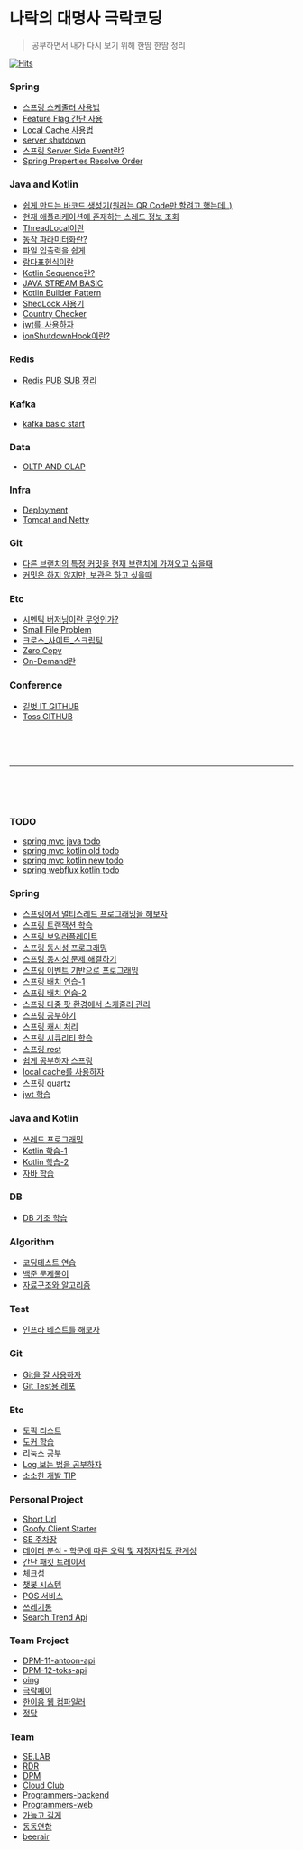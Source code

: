 # 나락의 대명사 극락코딩

> 공부하면서 내가 다시 보기 위해 한땀 한땀 정리

[![Hits](https://hits.seeyoufarm.com/api/count/incr/badge.svg?url=https%3A%2F%2Fgithub.com%2FDongGeon0908%2Fgoofy-warehouse&count_bg=%23D9BCB8&title_bg=%23C2B0B0&icon=&icon_color=%23E7E7E7&title=Today%2FAll&edge_flat=false)](https://hits.seeyoufarm.com)

### Spring

- [스프링 스케줄러 사용법](./spring/스프링_스케줄러_사용법.md)
- [Feature Flag 간단 사용](./spring/Feature_Flag_간단_사용.md)
- [Local Cache 사용법](./spring/local_cache_사용법.md)
- [server shutdown ](./spring/server_shutdown.md)
- [스프링 Server Side Event란?](./spring/SPRING_SSE_EMITTER.md)
- [Spring Properties Resolve Order](spring/resolve_properties_order.md)

### Java and Kotlin

- [쉽게 만드는 바코드 생성기(원래는 QR Code만 할려고 했는데..)](./java_and_kotlin/kotlin/barcode_generator.md)
- [현재 애플리케이션에 존재하는 스레드 정보 조회](./java_and_kotlin/common/현재_애플리케이션에_존재하는_스레드_정보_조회.md)
- [ThreadLocal이란](./java_and_kotlin/common/ThreadLocal이란.md)
- [동작 파라미터화란?](./java_and_kotlin/common/동작_파라미터화란.md)
- [파일 입출력을 쉽게](./java_and_kotlin/kotlin/파일_입출력을_쉽게.md)
- [람다표현식이란](./java_and_kotlin/common/람다표현식이란.md)
- [Kotlin Sequence란?](./java_and_kotlin/kotlin/kotlin_sequence란.md)
- [JAVA STREAM BASIC](./java_and_kotlin/java/stream_basic.md)
- [Kotlin Builder Pattern](./java_and_kotlin/kotlin/kotlin_builder_pattern.md)
- [ShedLock 사용기](./java_and_kotlin/common/shedlock_사용기.md)
- [Country Checker](./java_and_kotlin/kotlin/CountryChecker.kt)
- [jwt를_사용하자](./java_and_kotlin/common/jwt를_사용하자.md)
- [ionShutdownHook이란?](./java_and_kotlin/java/ionShutdownHook이란.md)

### Redis

- [Redis PUB SUB 정리](./redis/Redis_PUB_SUB.md)

### Kafka

- [kafka basic start](./kafka/kafka_basic.md)


### Data

- [OLTP AND OLAP](./data/oltp_and_olap.md)

### Infra

- [Deployment](./infra/deployment.md)
- [Tomcat and Netty](./infra/tomcat_and_netty.md)


### Git

- [다른 브랜치의 특정 커밋을 현재 브랜치에 가져오고 싶을때](./git/다른_브랜치의_특정_커밋을_현재_브랜치에_가져오고_싶을때.md)
- [커밋은 하지 않지만, 보관은 하고 싶을때](./git/커밋은_하지_않지만_보관은_하고_싶을때.md)

### Etc

- [시멘틱 버저닝이란 무엇인가?](./etc/시멘틱_버저닝이란_무엇인가.md)
- [Small File Problem](./etc/small_file_problem.md)
- [크로스_사이트_스크립팅](./etc/크로스_사이트_스크립팅.md)
- [Zero Copy](./etc/zero-copy.md)
- [On-Demand란](./etc/On-Demand란.md)

### Conference

- [길벗 IT GITHUB](https://github.com/gilbutITbook)
- [Toss GITHUB](https://github.com/toss)















<br>
<br>
<br>
<!-- 화이팅! 극락! -->
<hr>
<!-- 화이팅! 극락! -->
<br>
<br>
<br>

### TODO

- [spring mvc java todo](https://github.com/DongGeon0908/basic-todo)
- [spring mvc kotlin old todo](https://github.com/DongGeon0908/kotlin-todo)
- [spring mvc kotlin new todo](https://github.com/DongGeon0908/kotlin-todo-mvc)
- [spring webflux kotlin todo](https://github.com/DongGeon0908/kotlin-todo-webflux)

### Spring

- [스프링에서 멀티스레드 프로그래밍을 해보자](https://github.com/DongGeon0908/spring-multithread)
- [스프링 트랜잭션 학습](https://github.com/DongGeon0908/spring-transaction)
- [스프링 보일러플레이트](https://github.com/DongGeon0908/goofy-api-boilerplate)
- [스프링 동시성 프로그래밍](https://github.com/DongGeon0908/spring-concurrency)
- [스프링 동시성 문제 해결하기](https://github.com/DongGeon0908/concurrency-solve)
- [스프링 이벤트 기반으로 프로그래밍](https://github.com/DongGeon0908/spring-event)
- [스프링 배치 연습-1](https://github.com/DongGeon0908/goofy-batch)
- [스프링 배치 연습-2](https://github.com/DongGeon0908/springboot-scheduled)
- [스프링 다중 팟 환경에서 스케줄러 관리](https://github.com/DongGeon0908/scheduler-lock)
- [스프링 공부하기](https://github.com/DongGeon0908/spring)
- [스프링 캐시 처리](https://github.com/DongGeon0908/cache)
- [스프링 시큐리티 학습](https://github.com/DongGeon0908/Spring-Security)
- [스프링 rest](https://github.com/DongGeon0908/RESTFUL-WEB-SERVICE)
- [쉽게 공부하자 스프링](https://github.com/DongGeon0908/Spring-Boot)
- [local cache를 사용하자](https://github.com/DongGeon0908/local-cache)
- [스프링 quartz](https://github.com/DongGeon0908/spring-quartz)
- [jwt 학습](https://github.com/DongGeon0908/jwt-tutorial)

### Java and Kotlin

- [쓰레드 프로그래밍](https://github.com/DongGeon0908/thread)
- [Kotlin 학습-1](https://github.com/DongGeon0908/kotlin-in-action)
- [Kotlin 학습-2](https://github.com/DongGeon0908/kotlin-basic)
- [자바 학습](https://github.com/DongGeon0908/Java)

### DB

- [DB 기초 학습](https://github.com/DongGeon0908/DataBase)

### Algorithm

- [코딩테스트 연습](https://github.com/DongGeon0908/MySecretCodingTest)
- [백준 문제풀이](https://github.com/DongGeon0908/BAEKJOON)
- [자료구조와 알고리즘](https://github.com/DongGeon0908/Data-Structure-And-Algorithm)

### Test

- [인프라 테스트를 해보자](https://github.com/DongGeon0908/infra-test)

### Git

- [Git을 잘 사용하자](https://github.com/DongGeon0908/git)
- [Git Test용 레포](https://github.com/DongGeon0908/git-test)

### Etc

- [토픽 리스트](https://github.com/DongGeon0908/topic-warehouse)
- [도커 학습](https://github.com/DongGeon0908/Docker-Container)
- [리눅스 공부](https://github.com/DongGeon0908/Linux)
- [Log 보는 법을 공부하자](https://github.com/DongGeon0908/log-study)
- [소소한 개발 TIP](https://github.com/DongGeon0908/dev-tip)

### Personal Project

- [Short Url](https://github.com/DongGeon0908/goofy-short-url)
- [Goofy Client Starter](https://github.com/DongGeon0908/goofy-client-starter)
- [SE 주차장](https://github.com/DongGeon0908/java-parking-system)
- [데이터 분석 - 학군에 따른 오락 및 재정자립도 관계성](https://github.com/DongGeon0908/Data-Analysis-Report)
- [간단 패킷 트레이서](https://github.com/DongGeon0908/PacketTracer)
- [체크섬](https://github.com/DongGeon0908/CheckSum)
- [챗봇 시스템](https://github.com/DongGeon0908/Hanshin_AI_CHATBOT)
- [POS 서비스](https://github.com/DongGeon0908/SwingProject)
- [쓰레기통](https://github.com/DongGeon0908/CleanGarbage)
- [Search Trend Api](https://github.com/cloud-club/search-trend-api)

### Team Project

- [DPM-11-antoon-api](https://github.com/depromeet/antoon-api)
- [DPM-12-toks-api](https://github.com/depromeet/toks-api)
- [oing](https://github.com/o-ing)
- [극락페이](https://github.com/Heaven-Pay)
- [한이음 웹 컴파일러](https://github.com/DongGeon0908/Building-a-coding-test-site-using-WEB-IDE)
- [정담](https://github.com/jung-dam-diary)

### Team

- [SE.LAB](https://github.com/selab-hs)
- [RDR](https://github.com/Run-Dev-Run)
- [DPM](https://github.com/depromeet)
- [Cloud Club](https://github.com/cloud-club)
- [Programmers-backend](https://github.com/prgrms-be-devcourse)
- [Programmers-web](https://github.com/prgrms-web-devcourse)
- [가늘고 길게](https://github.com/thinandlong)
- [동동연합](https://github.com/DongDongUnion)
- [beerair](https://github.com/beerair)
